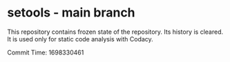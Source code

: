 # setools - main branch

This repository contains frozen state of the repository.
Its history is cleared. It is used only for static code
analysis with Codacy.

Commit Time: 1698330461